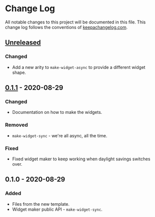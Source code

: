 # Change Log
All notable changes to this project will be documented in this file. This change log follows the conventions of [keepachangelog.com](http://keepachangelog.com/).

## [Unreleased]
### Changed
- Add a new arity to `make-widget-async` to provide a different widget shape.

## [0.1.1] - 2020-08-29
### Changed
- Documentation on how to make the widgets.

### Removed
- `make-widget-sync` - we're all async, all the time.

### Fixed
- Fixed widget maker to keep working when daylight savings switches over.

## 0.1.0 - 2020-08-29
### Added
- Files from the new template.
- Widget maker public API - `make-widget-sync`.

[Unreleased]: https://github.com/your-name/clojurefetch/compare/0.1.1...HEAD
[0.1.1]: https://github.com/your-name/clojurefetch/compare/0.1.0...0.1.1
